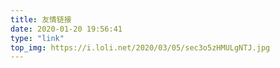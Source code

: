 ```yaml
---
title: 友情链接
date: 2020-01-20 19:56:41
type: "link"
top_img: https://i.loli.net/2020/03/05/sec3o5zHMULgNTJ.jpg
---
```

